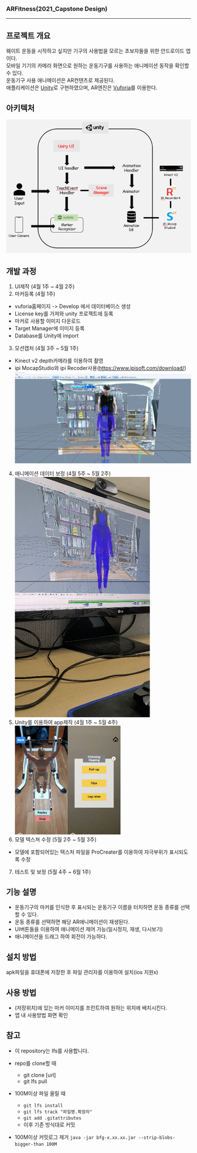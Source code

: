 ### ARFitness(2021_Capstone Design)
-----------------------
## 프로젝트 개요
웨이트 운동을 시작하고 싶지만 기구의 사용법을 모르는 초보자들을 위한 안드로이드 앱이다.  
모바일 기기의 카메라 화면으로 원하는 운동기구를 사용하는 애니메이션 동작을 확인할 수 있다.  
운동기구 사용 애니메이션은 AR컨텐츠로 제공된다.  
애플리케이션은 [Unity](https://unity.com/kr)로 구현하였으며, AR엔진은 [Vuforia](https://developer.vuforia.com/)를 이용한다.  
## 아키텍처
![arch](./img/arch.png)
## 개발 과정
1. UI제작 (4월 1주 ~ 4월 2주)
2. 마커등록 (4월 1주)
  - vuforia홈페이지 -> Develop 에서 데이터베이스 생성
  - License key를 가져와 unity 프로젝트에 등록
  - 마커로 사용할 이미지 다운로드
  - Target Manager에 이미지 등록
  - Database를 Unity에 import
3. 모션캡처 (4월 3주 ~ 5월 1주)
  - Kinect v2 depth카메라를 이용하여 촬영
  - ipi MocapStudio와 ipi Recoder사용(https://www.ipisoft.com/download/)
  ![mocap](./img/motioncap.png)
4. 애니메이션 데이터 보정 (4월 5주 ~ 5월 2주)  
  ![clib](./img/calibration.gif)
5. Unity를 이용하여 app제작 (4월 1주 ~ 5월 4주)  
  <img src = "./img/play.jpg" width="30%"><img src = "./img/play2.jpg" width="30%">  
6. 모델 텍스쳐 수정 (5월 2주 ~ 5월 3주)
  - 모델에 포함되어있는 텍스처 파일을 ProCreater를 이용하여 자극부위가 표시되도록 수정
7. 테스트 및 보정 (5월 4주 ~ 6월 1주)
## 기능 설명
- 운동기구의 마커를 인식한 후 표시되는 운동기구 이름을 터치하면 운동 종류를 선택할 수 있다.
- 운동 종류를 선택하면 해당 AR애니메이션이 재생된다.
- UI버튼들을 이용하여 애니메이션 제어 가능(일시정지, 재생, 다시보기)  
- 애니메이션을 드래그 하여 회전이 가능하다.

## 설치 방법
apk파일을 휴대폰에 저장한 후 파일 관리자를 이용하여 설치(ios 지원x)

## 사용 방법
- (저장위치)에 있는 마커 이미지를 프린트하여 원하는 위치에 배치시킨다.
- 앱 내 사용방법 화면 확인

## 참고
- 이 repository는 lfs를 사용합니다.
- repo를 clone할 때
  - git clone [url]
  - git lfs pull
- 100M이상 파일 올릴 때  
  - `git lfs install`  
  - `git lfs track "파일명.확장자"`  
  - `git add .gitattributes`  
  - 이후 기존 방식대로 커밋  

- 100M이상 커밋로그 제거
`java -jar bfg-x.xx.xx.jar --strip-blobs-bigger-than 100M`
